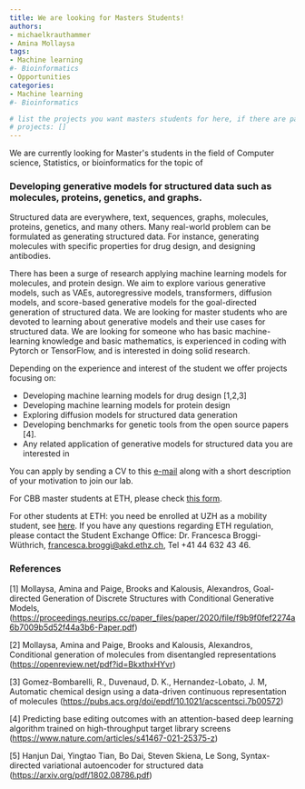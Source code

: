 ```yaml
---
title: We are looking for Masters Students!
authors:
- michaelkrauthammer
- Amina Mollaysa
tags: 
- Machine learning
#- Bioinformatics
- Opportunities
categories:
- Machine learning
#- Bioinformatics

# list the projects you want masters students for here, if there are pages for them
# projects: []
---
```


We are currently looking for Master's students in the field of Computer science, Statistics, or bioinformatics  for the topic of

### Developing generative models for structured data such as molecules, proteins, genetics, and graphs.


Structured data are everywhere, text, sequences, graphs, molecules, proteins, genetics, and many others. Many real-world problem can be formulated as generating structured data. For instance, generating molecules with specific properties for drug design, and designing antibodies.  

There has been a surge of research applying machine learning models for molecules, and protein design.  We aim to explore various generative models, such as VAEs, autoregressive models, transformers, diffusion models, and score-based generative models for the goal-directed generation of structured data. We are looking for master students who are devoted to learning about generative models and their use cases for structured data. We are looking for someone who has basic machine-learning knowledge and basic mathematics,  is experienced in coding with Pytorch or TensorFlow, and is interested in doing solid research.

Depending on the experience and interest of the student we offer projects focusing on:
- Developing machine learning models for drug design [1,2,3]
- Developing machine learning models for protein design
- Exploring diffusion models for structured data generation
- Developing benchmarks for genetic tools from the open source papers [4].
- Any related application of generative models for structured data you are interested in


You can apply by sending a CV to this <a href="#" onclick="u='maolaaisha.aminanmu'; d='uzh.ch'; prompt('Copy address to clipboard',u+'@'+d); return false">e-mail</a> along with a short description of your motivation to join our lab.

For CBB master students at ETH, please check [this form](https://ethz.ch/content/dam/ethz/special-interest/study-programme-websites/master-cbb-dam/documents/2023_forms/2023_MSc%20CBB_Registration_Master-Thesis-UBas_UZH.pdf).

For other students at ETH: you need be enrolled at UZH as a mobility student, see [here](https://www.uzh.ch/cmsssl/en/studies/application/chmobilityin.html). If you have any questions regarding ETH regulation, please contact the Student Exchange Office: Dr. Francesca Broggi-Wüthrich, francesca.broggi@akd.ethz.ch, Tel +41 44 632 43 46.

### References
[1] Mollaysa, Amina and Paige, Brooks and Kalousis, Alexandros, Goal-directed Generation of Discrete Structures with Conditional Generative Models, (https://proceedings.neurips.cc/paper_files/paper/2020/file/f9b9f0fef2274a6b7009b5d52f44a3b6-Paper.pdf)

[2] Mollaysa, Amina and Paige, Brooks and Kalousis, Alexandros, Conditional generation of molecules from disentangled representations 
(https://openreview.net/pdf?id=BkxthxHYvr)

[3] Gomez-Bombarelli, R., Duvenaud, D. K., Hernandez-Lobato, J. M, Automatic chemical design using a data-driven continuous representation of molecules (https://pubs.acs.org/doi/epdf/10.1021/acscentsci.7b00572)

[4] Predicting base editing outcomes with an attention-based deep learning algorithm trained on high-throughput target library screens 
(https://www.nature.com/articles/s41467-021-25375-z)

[5] Hanjun Dai, Yingtao Tian, Bo Dai, Steven Skiena, Le Song, Syntax-directed variational autoencoder for structured data
(https://arxiv.org/pdf/1802.08786.pdf)

